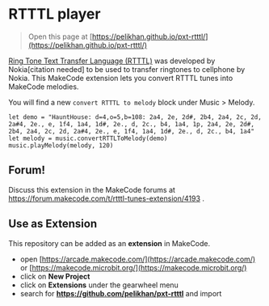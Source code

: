 # RTTTL player

> Open this page at [https://pelikhan.github.io/pxt-rtttl/](https://pelikhan.github.io/pxt-rtttl/)

[Ring Tone Text Transfer Language (RTTTL)](https://en.wikipedia.org/wiki/Ring_Tone_Transfer_Language) 
was developed by Nokia[citation needed] to be used to transfer ringtones to cellphone 
by Nokia. This MakeCode extension lets you convert RTTTL tunes into MakeCode
melodies.

You will find a new ``convert RTTTL to melody`` block under Music > Melody.

```blocks
let demo = "HauntHouse: d=4,o=5,b=108: 2a4, 2e, 2d#, 2b4, 2a4, 2c, 2d, 2a#4, 2e., e, 1f4, 1a4, 1d#, 2e., d, 2c., b4, 1a4, 1p, 2a4, 2e, 2d#, 2b4, 2a4, 2c, 2d, 2a#4, 2e., e, 1f4, 1a4, 1d#, 2e., d, 2c., b4, 1a4"
let melody = music.convertRTTLToMelody(demo)
music.playMelody(melody, 120)
```

## Forum!

Discuss this extension in the MakeCode forums at https://forum.makecode.com/t/rtttl-tunes-extension/4193 .

## Use as Extension

This repository can be added as an **extension** in MakeCode.

* open [https://arcade.makecode.com/](https://arcade.makecode.com/) or 
[https://makecode.microbit.org/](https://makecode.microbit.org/)
* click on **New Project**
* click on **Extensions** under the gearwheel menu
* search for **https://github.com/pelikhan/pxt-rtttl** and import

<script src="https://makecode.com/gh-pages-embed.js"></script><script>makeCodeRender("{{ site.makecode.home_url }}", "{{ site.github.owner_name }}/{{ site.github.repository_name }}");</script>
